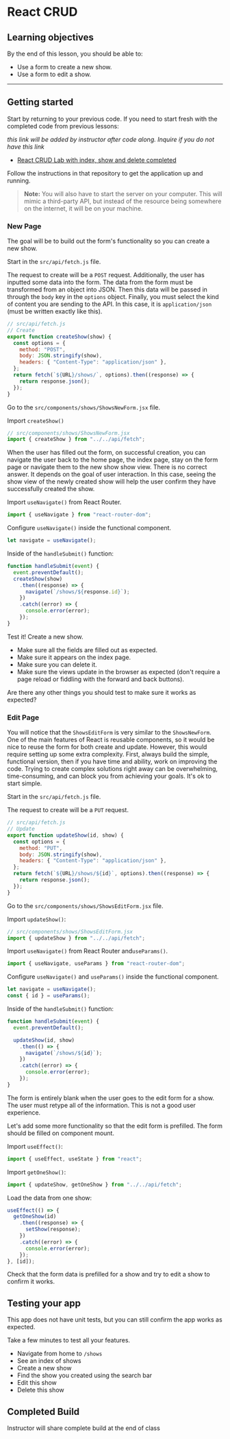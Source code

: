 # React CRUD

## Learning objectives

By the end of this lesson, you should be able to:

- Use a form to create a new show.
- Use a form to edit a show.

---

## Getting started

Start by returning to your previous code. If you need to start fresh with the completed code from previous lessons:

_this link will be added by instructor after code along. Inquire if you do not have this link_
- [React CRUD Lab with index, show and delete completed](https://github.com/10-3-pursuit/class-react-crud)

Follow the instructions in that repository to get the application up and running.

> **Note:** You will also have to start the server on your computer. This will mimic a third-party API, but instead of the resource being somewhere on the internet, it will be on your machine.

### New Page

The goal will be to build out the form's functionality so you can create a new show.

Start in the `src/api/fetch.js` file.

The request to create will be a `POST` request. Additionally, the user has inputted some data into the form. The data from the form must be transformed from an object into JSON. Then this data will be passed in through the `body` key in the `options` object. Finally, you must select the kind of content you are sending to the API. In this case, it is `application/json` (must be written exactly like this).

```js
// src/api/fetch.js
// Create
export function createShow(show) {
  const options = {
    method: "POST",
    body: JSON.stringify(show),
    headers: { "Content-Type": "application/json" },
  };
  return fetch(`${URL}/shows/`, options).then((response) => {
    return response.json();
  });
}
```

Go to the `src/components/shows/ShowsNewForm.jsx` file.

Import `createShow()`

```js
// src/components/shows/ShowsNewForm.jsx
import { createShow } from "../../api/fetch";
```

When the user has filled out the form, on successful creation, you can navigate the user back to the home page, the index page, stay on the form page or navigate them to the new show show view. There is no correct answer. It depends on the goal of user interaction. In this case, seeing the show view of the newly created show will help the user confirm they have successfully created the show.

Import `useNavigate()` from React Router.

```js
import { useNavigate } from "react-router-dom";
```

Configure `useNavigate()` inside the functional component.

```js
let navigate = useNavigate();
```

Inside of the `handleSubmit()` function:

```js
function handleSubmit(event) {
  event.preventDefault();
  createShow(show)
    .then((response) => {
      navigate(`/shows/${response.id}`);
    })
    .catch((error) => {
      console.error(error);
    });
}
```

Test it! Create a new show.

- Make sure all the fields are filled out as expected.
- Make sure it appears on the index page.
- Make sure you can delete it.
- Make sure the views update in the browser as expected (don't require a page reload or fiddling with the forward and back buttons).

Are there any other things you should test to make sure it works as expected?

### Edit Page

You will notice that the `ShowsEditForm` is very similar to the `ShowsNewForm`. One of the main features of React is reusable components, so it would be nice to reuse the form for both create and update. However, this would require setting up some extra complexity. First, always build the simple, functional version, then if you have time and ability, work on improving the code. Trying to create complex solutions right away can be overwhelming, time-consuming, and can block you from achieving your goals. It's ok to start simple.

Start in the `src/api/fetch.js` file.

The request to create will be a `PUT` request.

```js
// src/api/fetch.js
// Update
export function updateShow(id, show) {
  const options = {
    method: "PUT",
    body: JSON.stringify(show),
    headers: { "Content-Type": "application/json" },
  };
  return fetch(`${URL}/shows/${id}`, options).then((response) => {
    return response.json();
  });
}
```

Go to the `src/components/shows/ShowsEditForm.jsx` file.

Import `updateShow()`:

```js
// src/components/shows/ShowsEditForm.jsx
import { updateShow } from "../../api/fetch";
```

Import `useNavigate()` from React Router and`useParams()`.

```js
import { useNavigate, useParams } from "react-router-dom";
```

Configure `useNavigate()` and `useParams()` inside the functional component.

```js
let navigate = useNavigate();
const { id } = useParams();
```

Inside of the `handleSubmit()` function:

```js
function handleSubmit(event) {
  event.preventDefault();

  updateShow(id, show)
    .then(() => {
      navigate(`/shows/${id}`);
    })
    .catch((error) => {
      console.error(error);
    });
}
```

The form is entirely blank when the user goes to the edit form for a show. The user must retype all of the information. This is not a good user experience.

Let's add some more functionality so that the edit form is prefilled. The form should be filled on component mount.

Import `useEffect()`:

```js
import { useEffect, useState } from "react";
```

Import `getOneShow()`:

```js
import { updateShow, getOneShow } from "../../api/fetch";
```

Load the data from one show:

```js
useEffect(() => {
  getOneShow(id)
    .then((response) => {
      setShow(response);
    })
    .catch((error) => {
      console.error(error);
    });
}, [id]);
```

Check that the form data is prefilled for a show and try to edit a show to confirm it works.

## Testing your app

This app does not have unit tests, but you can still confirm the app works as expected.

Take a few minutes to test all your features.

- Navigate from home to `/shows`
- See an index of shows
- Create a new show
- Find the show you created using the search bar
- Edit this show
- Delete this show

## Completed Build

Instructor will share complete build at the end of class
